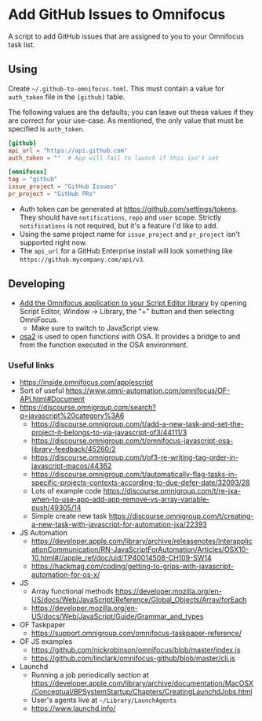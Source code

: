 # Add GitHub Issues to Omnifocus

A script to add GitHub issues that are assigned to you to your
Omnifocus task list.

## Using

Create `~/.github-to-omnifocus.toml`. This must contain a value for `auth_token`
file in the `[github]` table.

The following values are the defaults; you can leave out these values if they
are correct for your use-case. As mentioned, the only value that must be
specified is `auth_token`.

```toml
[github]
api_url = "https://api.github.com"
auth_token = ""  # App will fail to launch if this isn't set

[omnifocus]
tag = "github"
issue_project = "GitHub Issues"
pr_project = "GitHub PRs"
```

- Auth token can be generated at https://github.com/settings/tokens. They
    should have `notifications`, `repo` and `user` scope. Strictly
    `notifications` is not required, but it's a feature I'd like to add.
- Using the same project name for `issue_project` and `pr_project` isn't supported
  right now.
- The `api_url` for a GitHub Enterprise install will look something like
  `https://github.mycompany.com/api/v3`.

## Developing

- [Add the Omnifocus application to your Script Editor
    library][omlib]
    by opening Script Editor, Window -> Library, the "+" button and then
    selecting OmniFocus.
    - Make sure to switch to JavaScript view.
- [osa2] is used to open functions with OSA. It provides a bridge to and from
    the function executed in the OSA environment.

[omlib]: https://support.apple.com/en-ie/guide/script-editor/scpedt11560/2.11/mac/10.15
[osa2]: https://github.com/wtfaremyinitials/osa2

### Useful links

- <https://inside.omnifocus.com/applescript>
- Sort of useful <https://www.omni-automation.com/omnifocus/OF-API.html#Document>
- <https://discourse.omnigroup.com/search?q=javascript%20category%3A6>
    - <https://discourse.omnigroup.com/t/add-a-new-task-and-set-the-project-it-belongs-to-via-javascript-of3/44111/3>
    - <https://discourse.omnigroup.com/t/omnifocus-javascript-osa-library-feedback/45260/2>
    - <https://discourse.omnigroup.com/t/of3-re-writing-tag-order-in-javascript-macos/44362>
    - <https://discourse.omnigroup.com/t/automatically-flag-tasks-in-specific-projects-contexts-according-to-due-defer-date/32093/28>
    - Lots of example code <https://discourse.omnigroup.com/t/re-jxa-when-to-use-app-add-app-remove-vs-array-variable-push/49305/14>
    - Simple create new task <https://discourse.omnigroup.com/t/creating-a-new-task-with-javascript-for-automation-jxa/22393>
- JS Automation
    - <https://developer.apple.com/library/archive/releasenotes/InterapplicationCommunication/RN-JavaScriptForAutomation/Articles/OSX10-10.html#//apple_ref/doc/uid/TP40014508-CH109-SW14>
    - <https://hackmag.com/coding/getting-to-grips-with-javascript-automation-for-os-x/>
- JS
    - Array functional methods <https://developer.mozilla.org/en-US/docs/Web/JavaScript/Reference/Global_Objects/Array/forEach>
    - <https://developer.mozilla.org/en-US/docs/Web/JavaScript/Guide/Grammar_and_types>
- OF Taskpaper
    - <https://support.omnigroup.com/omnifocus-taskpaper-reference/>
- OF JS examples
    - <https://github.com/nickrobinson/omnifocus/blob/master/index.js>
    - <https://github.com/linclark/omnifocus-github/blob/master/cli.js>
- Launchd
    - Running a job periodically section at <https://developer.apple.com/library/archive/documentation/MacOSX/Conceptual/BPSystemStartup/Chapters/CreatingLaunchdJobs.html>
    - User's agents live at `~/Library/LaunchAgents`
    - https://www.launchd.info/
